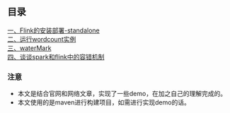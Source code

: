  ## 目录 
 
[一、Flink的安装部署-standalone](src/main/markDwon/firstFlinkSteup.md) <br>
[二、运行wordcount实例](src/main/markDwon/secondWordCount.md) <br>
[三、waterMark](src/main/markDwon/thirdWaterMark.md)<br>
[四、谈谈spark和flink中的容错机制](src/main/markDwon/fourthFaultToleranceWithSparkAnFlink.md)<br>

### 注意
- 本文是结合官网和网络文章，实现了一些demo，在加之自己的理解完成的。
- 本文使用的是maven进行构建项目，如需进行实现demo的话。


